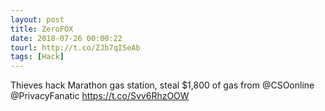 ```yaml
---
layout: post
title: ZeroFOX
date: 2018-07-26 00:00:22
tourl: http://t.co/ZJb7qISeAb
tags: [Hack]
---
```

Thieves hack Marathon gas station, steal $1,800 of gas from @CSOonline @PrivacyFanatic 
https://t.co/Svv6RhzOOW